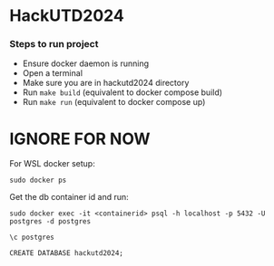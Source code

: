 # HackUTD2024

### Steps to run project
 - Ensure docker daemon is running
 - Open a terminal
 - Make sure you are in hackutd2024 directory
 - Run `make build` (equivalent to docker compose build)
 - Run `make run`   (equivalent to docker compose up)





# IGNORE FOR NOW
For WSL docker setup:

`sudo docker ps`

Get the db container id and run:

`sudo docker exec -it <containerid> psql -h localhost -p 5432 -U postgres -d postgres`

`\c postgres`

`CREATE DATABASE hackutd2024;`

